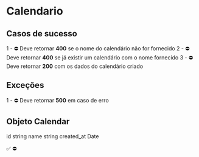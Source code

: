 # Calendario

## Casos de sucesso

1 - ⛔ Deve retornar **400** se o nome do calendário não for fornecido
2 - ⛔ Deve retornar **400** se já existir um calendário com o nome fornecido
3 - ⛔ Deve retornar **200** com os dados do calendário criado


## Exceções
1 - ⛔ Deve retornar **500** em caso de erro

## Objeto Calendar
id string
name string
created_at Date


✅
⛔